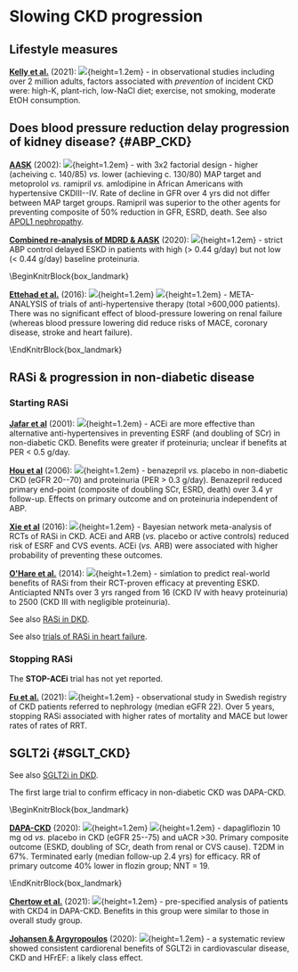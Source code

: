 # Slowing CKD progression

## Lifestyle measures

[**Kelly et al.**](https://www.ncbi.nlm.nih.gov/pubmed/32868398) (2021): ![](Logo_MET.png){height=1.2em} - in observational studies including over 2 million adults, factors associated with *prevention* of incident CKD were: high-K, plant-rich, low-NaCl diet; exercise, not smoking, moderate EtOH consumption.  


## Does blood pressure reduction delay **progression of kidney disease**? {#ABP_CKD}

[**AASK**](https://www.ncbi.nlm.nih.gov/pubmed/12435255) (2002): ![](Logo_RCT.png){height=1.2em} - with 3x2 factorial design - higher (acheiving c. 140/85) *vs.* lower (achieving c. 130/80) MAP target and metoprolol *vs.* ramipril *vs.* amlodipine in African Americans with hypertensive CKDIII--IV. Rate of decline in GFR over 4 yrs did not differ between MAP target groups.  Ramipril was superior to the other agents for preventing composite of 50% reduction in GFR, ESRD, death.  See also [APOL1 nephropathy](#Apol1).  

[**Combined re-analysis of MDRD & AASK**](https://www.ncbi.nlm.nih.gov/pubmed/31411082) (2020): ![](Logo_MET.png){height=1.2em} - strict ABP control delayed ESKD in patients with high (> 0.44 g/day) but not low (< 0.44 g/day) baseline proteinuria.  


\BeginKnitrBlock{box_landmark}<div class="box_landmark">[**Ettehad et al.**](https://www.ncbi.nlm.nih.gov/pubmed/26724178) (2016): ![](Logo_MET.png){height=1.2em} ![](Logo_SEM.png){height=1.2em} - META-ANALYSIS of trials of anti-hypertensive therapy (total >600,000 patients). There was no significant effect of blood-pressure lowering on renal failure (whereas blood pressure lowering did reduce risks of MACE, coronary disease, stroke and heart failure).  
</div>\EndKnitrBlock{box_landmark}


## RASi & progression in non-diabetic disease

### Starting RASi

[**Jafar et al**](https://www.ncbi.nlm.nih.gov/pubmed/11453706) (2001): ![](Logo_MET.png){height=1.2em} - ACEi are more effective than alternative anti-hypertensives in preventing ESRF (and doubling of SCr) in non-diabetic CKD. Benefits were greater if proteinuria; unclear if benefits at PER < 0.5 g/day.  

[**Hou et al**](https://www.ncbi.nlm.nih.gov/pubmed/16407508) (2006): ![](Logo_RCT.png){height=1.2em} - benazepril *vs.* placebo in non-diabetic CKD (eGFR 20--70) and proteinuria (PER > 0.3 g/day).  Benazepril reduced primary end-point (composite of doubling SCr, ESRD, death) over 3.4 yr follow-up.  Effects on primary outcome and on proteinuria independent of ABP.  

[**Xie et al**](https://www.ncbi.nlm.nih.gov/pubmed/26597926) (2016): ![](Logo_MET.png){height=1.2em} - Bayesian network meta-analysis of RCTs of RASi in CKD. ACEi and ARB (*vs.* placebo or active controls) reduced risk of ESRF and CVS events. ACEi  (*vs.* ARB) were associated with higher probability of preventing these outcomes.  

[**O'Hare et al.**](https://www.ncbi.nlm.nih.gov/pubmed/24424348) (2014): ![](Logo_OBS.png){height=1.2em} - simlation to predict real-world benefits of RASi from their RCT-proven efficacy at preventing ESKD.  Anticiapted NNTs over 3 yrs ranged from 16 (CKD IV with heavy proteinuria) to 2500 (CKD III with negligible proteinuria).  

See also [RASi in DKD](#DKD_RASi).  

See also [trials of RASi in heart failure](#cardio). 

<!--
+------------------------------+--------------------+------------------+
|                              |diabetes            |no diabetes       |
+------------------------------+--------------------+------------------+
|no albuminuria (ACR <3)       |UKPDS (1998)        |SPRINT (2015)     |
|                              |ONTARGET (2008)     |                  |
|                              |ROADMAP (2011)      |                  |
+------------------------------+--------------------+------------------+
|microalbuminuria (ACR 3--30)  |Irbesartan (2001)   |SPRINT (2015)     |
|                              |MARVAL (2002)       |                  |
|                              |ONTARGET (2008)     |                  |
+------------------------------+--------------------+------------------+
|overt albuminuria (ACR >30)   |Captopril (1993)    |MDRD (1994)       |
|                              |RENAAL (2001)       |AIPRI (1996)      |
|                              |IDNT (2001)         |REIN (1997)       |
|                              |VA NEPHRON-D (2013) |AASK (2001)       |
|                              |                    |Benazepril (2006) |
+------------------------------+--------------------+------------------+
-->

### Stopping RASi

The **STOP-ACEi** trial has not yet reported.  

[**Fu et al.**](https://www.ncbi.nlm.nih.gov/pubmed/33372009) (2021): ![](Logo_OBS.png){height=1.2em} - observational study in Swedish registry of CKD patients referred to nephrology (median eGFR 22).  Over 5 years, stopping RASi associated with higher rates of mortality and MACE but lower rates of rates of RRT.  


## SGLT2i {#SGLT_CKD}

See also [SGLT2i in DKD](#SGLT_DKD).  

The first large trial to confirm efficacy in non-diabetic CKD was DAPA-CKD.  

\BeginKnitrBlock{box_landmark}<div class="box_landmark">[**DAPA-CKD**](https://www.ncbi.nlm.nih.gov/pubmed/32970396) (2020): ![](Logo_RCT.png){height=1.2em} ![](Logo_SEM.png){height=1.2em} - dapagliflozin 10 mg od *vs.* placebo in CKD (eGFR 25--75) and uACR >30.  Primary composite outcome (ESKD, doubling of SCr, death from renal or CVS cause).  T2DM in 67%.  Terminated early (median follow-up 2.4 yrs) for efficacy.  RR of primary outcome 40% lower in flozin group; NNT = 19.
</div>\EndKnitrBlock{box_landmark}

[**Chertow et al.**](https://www.ncbi.nlm.nih.gov/pubmed/34272327) (2021): ![](Logo_RCT.png){height=1.2em} - pre-specified analysis of patients with CKD4 in DAPA-CKD.  Benefits in this group were similar to those in overall study group.  


[**Johansen & Argyropoulos**](https://www.ncbi.nlm.nih.gov/pubmed/33165977) (2020): ![](Logo_MET.png){height=1.2em} - a systematic review showed consistent cardiorenal benefits of SGLT2i in cardiovascular disease, CKD and HFrEF: a likely class effect.  


